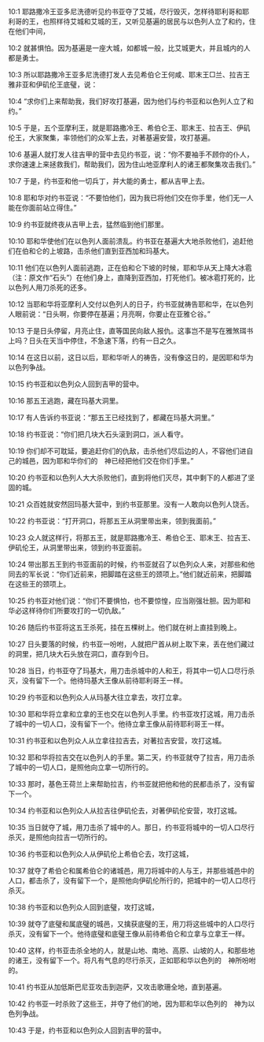 <a id="1"></a>10:1  耶路撒冷王亚多尼洗德听见约书亚夺了艾城，尽行毁灭，怎样待耶利哥和耶利哥的王，也照样待艾城和艾城的王，又听见基遍的居民与以色列人立了和约，住在他们中间，  

<a id="2"></a>10:2  就甚惧怕。因为基遍是一座大城，如都城一般，比艾城更大，并且城内的人都是勇士。  

<a id="3"></a>10:3  所以耶路撒冷王亚多尼洗德打发人去见希伯仑王何咸、耶末王□兰、拉吉王雅非亚和伊矶伦王底璧，说：  

<a id="4"></a>10:4  “求你们上来帮助我，我们好攻打基遍，因为他们与约书亚和以色列人立了和约。”  

<a id="5"></a>10:5  于是，五个亚摩利王，就是耶路撒冷王、希伯仑王、耶末王、拉吉王、伊矶伦王，大家聚集，率领他们的众军上去，对著基遍安营，攻打基遍。  

<a id="6"></a>10:6  基遍人就打发人往吉甲的营中去见约书亚，说：“你不要袖手不顾你的仆人，求你速速上来拯救我们，帮助我们，因为住山地亚摩利人的诸王都聚集攻击我们。”  

<a id="7"></a>10:7  于是，约书亚和他一切兵丁，并大能的勇士，都从吉甲上去。  

<a id="8"></a>10:8  耶和华对约书亚说：“不要怕他们，因为我已将他们交在你手里，他们无一人能在你面前站立得住。”  

<a id="9"></a>10:9  约书亚就终夜从吉甲上去，猛然临到他们那里。  

<a id="10"></a>10:10  耶和华使他们在以色列人面前溃乱。约书亚在基遍大大地杀败他们，追赶他们在伯和仑的上坡路，击杀他们直到亚西加和玛基大。  

<a id="11"></a>10:11  他们在以色列人面前逃跑，正在伯和仑下坡的时候，耶和华从天上降大冰雹（注：原文作“石头”）在他们身上，直降到亚西加，打死他们。被冰雹打死的，比以色列人用刀杀死的还多。  

<a id="12"></a>10:12  当耶和华将亚摩利人交付以色列人的日子，约书亚就祷告耶和华，在以色列人眼前说：“日头啊，你要停在基遍；月亮啊，你要止在亚雅仑谷。”  

<a id="13"></a>10:13  于是日头停留，月亮止住，直等国民向敌人报仇。这事岂不是写在雅煞珥书上吗？日头在天当中停住，不急速下落，约有一日之久。  

<a id="14"></a>10:14  在这日以前，这日以后，耶和华听人的祷告，没有像这日的，是因耶和华为以色列争战。  

<a id="15"></a>10:15  约书亚和以色列众人回到吉甲的营中。  

<a id="16"></a>10:16  那五王逃跑，藏在玛基大洞里。  

<a id="17"></a>10:17  有人告诉约书亚说：“那五王已经找到了，都藏在玛基大洞里。”  

<a id="18"></a>10:18  约书亚说：“你们把几块大石头滚到洞口，派人看守。  

<a id="19"></a>10:19  你们却不可耽延，要追赶你们的仇敌，击杀他们尽后边的人，不容他们进自己的城邑，因为耶和华你们的　神已经把他们交在你们手里。”  

<a id="20"></a>10:20  约书亚和以色列人大大杀败他们，直到将他们灭尽，其中剩下的人都进了坚固的城。  

<a id="21"></a>10:21  众百姓就安然回玛基大营中，到约书亚那里。没有一人敢向以色列人饶舌。  

<a id="22"></a>10:22  约书亚说：“打开洞口，将那五王从洞里带出来，领到我面前。”  

<a id="23"></a>10:23  众人就这样行，将那五王，就是耶路撒冷王、希伯仑王、耶末王、拉吉王、伊矶伦王，从洞里带出来，领到约书亚面前。  

<a id="24"></a>10:24  带出那五王到约书亚面前的时候，约书亚就召了以色列众人来，对那些和他同去的军长说：“你们近前来，把脚踏在这些王的颈项上。”他们就近前来，把脚踏在这些王的颈项上。  

<a id="25"></a>10:25  约书亚对他们说：“你们不要惧怕，也不要惊惶，应当刚强壮胆。因为耶和华必这样待你们所要攻打的一切仇敌。”  

<a id="26"></a>10:26  随后约书亚将这五王杀死，挂在五棵树上。他们就在树上直挂到晚上。  

<a id="27"></a>10:27  日头要落的时候，约书亚一吩咐，人就把尸首从树上取下来，丢在他们藏过的洞里，把几块大石头放在洞口，直存到今日。  

<a id="28"></a>10:28  当日，约书亚夺了玛基大，用刀击杀城中的人和王，将其中一切人口尽行杀灭，没有留下一个。他待玛基大王像从前待耶利哥王一样。  

<a id="29"></a>10:29  约书亚和以色列众人从玛基大往立拿去，攻打立拿。  

<a id="30"></a>10:30  耶和华将立拿和立拿的王也交在以色列人手里。约书亚攻打这城，用刀击杀了城中的一切人口，没有留下一个。他待立拿王像从前待耶利哥王一样。  

<a id="31"></a>10:31  约书亚和以色列众人从立拿往拉吉去，对著拉吉安营，攻打这城。  

<a id="32"></a>10:32  耶和华将拉吉交在以色列人的手里。第二天，约书亚就夺了拉吉，用刀击杀了城中的一切人口，是照他向立拿一切所行的。  

<a id="33"></a>10:33  那时，基色王荷兰上来帮助拉吉，约书亚就把他和他的民都击杀了，没有留下一个。  

<a id="34"></a>10:34  约书亚和以色列众人从拉吉往伊矶伦去，对著伊矶伦安营，攻打这城。  

<a id="35"></a>10:35  当日就夺了城，用刀击杀了城中的人。那日，约书亚将城中的一切人口尽行杀灭，是照他向拉吉一切所行的。  

<a id="36"></a>10:36  约书亚和以色列众人从伊矶伦上希伯仑去，攻打这城，　  

<a id="37"></a>10:37  就夺了希伯仑和属希伯仑的诸城邑，用刀将城中的人与王，并那些城邑中的人口，都击杀了，没有留下一个，是照他向伊矶伦所行的，把城中的一切人口尽行杀灭。  

<a id="38"></a>10:38  约书亚和以色列众人回到底璧，攻打这城，  

<a id="39"></a>10:39  就夺了底璧和属底璧的城邑，又擒获底璧的王，用刀将这些城中的人口尽行杀灭，没有留下一个。他待底璧和底璧王像从前待希伯仑和立拿与立拿王一样。  

<a id="40"></a>10:40  这样，约书亚击杀全地的人，就是山地、南地、高原、山坡的人，和那些地的诸王，没有留下一个。将凡有气息的尽行杀灭，正如耶和华以色列的　神所吩咐的。  

<a id="41"></a>10:41  约书亚从加低斯巴尼亚攻击到迦萨，又攻击歌珊全地，直到基遍。  

<a id="42"></a>10:42  约书亚一时杀败了这些王，并夺了他们的地，因为耶和华以色列的　神为以色列争战。  

<a id="43"></a>10:43  于是，约书亚和以色列众人回到吉甲的营中。  
